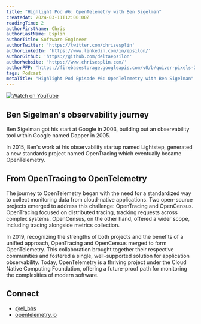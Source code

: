 ```yaml
---
title: "Highlight Pod #6: OpenTelemetry with Ben Sigelman"
createdAt: 2024-03-11T12:00:00Z
readingTime: 2
authorFirstName: Chris
authorLastName: Esplin
authorTitle: Software Engineer
authorTwitter: 'https://twitter.com/chrisesplin'
authorLinkedIn: 'https://www.linkedin.com/in/epsilon/'
authorGithub: 'https://github.com/deltaepsilon'
authorWebsite: 'https://www.chrisesplin.com/'
authorPFP: 'https://firebasestorage.googleapis.com/v0/b/quiver-pixels-2020.appspot.com/o/F1EQ3eaBqkbEKEHBigolXIlmdut2%2F1408a808-60a6-4102-b636-08ab24041503.jpeg?alt=media&token=5f0ed5d8-c192-4aa3-a75b-3eb6cac9a552'
tags: Podcast
metaTitle: "Highlight Pod Episode #6: OpenTelemetry with Ben Sigelman"
---
```



[![Watch on YouTube](/images/blog/podcast/6/play.png)](https://dub.sh/BbjrncD)

## Ben Sigelman's observability journey

Ben Sigelman got his start at Google in 2003, building out an observability tool within Google named Dapper in 2005.

In 2015, Ben's work at his observability startup named Lightstep, generated a new standards project named OpenTracing which eventually became OpenTelemetry.

## From OpenTracing to OpenTelemetry

The journey to OpenTelemetry began with the need for a standardized way to collect monitoring data from cloud-native applications. Two open-source projects emerged to address this challenge: OpenTracing and OpenCensus. OpenTracing focused on distributed tracing, tracking requests across complex systems. OpenCensus, on the other hand, offered a wider scope, including tracing alongside metrics collection.

In 2019, recognizing the strengths of both projects and the benefits of a unified approach, OpenTracing and OpenCensus merged to form OpenTelemetry. This collaboration brought together their respective communities and fostered a single, well-supported solution for application observability. Today, OpenTelemetry is a thriving project under the Cloud Native Computing Foundation, offering a future-proof path for monitoring the complexities of modern software.


## Connect

- [@el_bhs](https://twitter.com/el_bhs)
- [opentelemetry.io](https://opentelemetry.io/)
